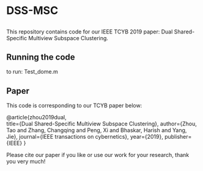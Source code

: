 # DSS-MSC

##
This repository contains code for our IEEE TCYB 2019 paper: Dual Shared-Specific Multiview Subspace Clustering. 

## Running the code
to run: Test_dome.m

## Paper
This code is corresponding to our TCYB paper below:

@article{zhou2019dual,  
         title={Dual Shared-Specific Multiview Subspace Clustering},
         author={Zhou, Tao and Zhang, Changqing and Peng, Xi and Bhaskar, Harish and Yang, Jie},
         journal={IEEE transactions on cybernetics},
         year={2019},
         publisher={IEEE}
}


Please cite our paper if you like or use our work for your research, thank you very much!
